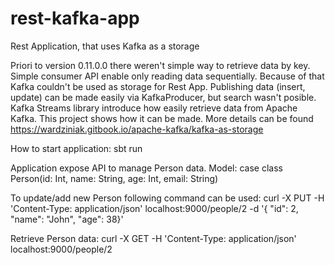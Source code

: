 # rest-kafka-app
Rest Application, that uses Kafka as a storage

Priori to version 0.11.0.0 there weren't simple way to retrieve data by key. Simple consumer API enable only reading data sequentially. Because of that Kafka couldn't be used as storage for Rest App. Publishing data (insert, update) can be made easily via KafkaProducer, but search wasn't posible. Kafka Streams library introduce how easily retrieve data from Apache Kafka.
This project shows how it can be made.
More details can be found https://wardziniak.gitbook.io/apache-kafka/kafka-as-storage

How to start application:
sbt run

Application expose API to manage Person data.
Model: case class Person(id: Int, name: String, age: Int, email: String)

To update/add new Person following command can be used:
curl -X PUT -H 'Content-Type: application/json' localhost:9000/people/2 -d '{ "id": 2, "name": "John", "age": 38}'

Retrieve Person data:
curl -X GET -H 'Content-Type: application/json' localhost:9000/people/2


